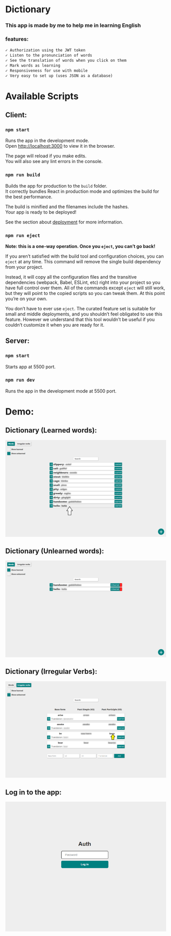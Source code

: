# Dictionary
### This app is made by me to help me in learning English
### features:
    ✓ Authorization using the JWT token
    ✓ Listen to the pronunciation of words
    ✓ See the translation of words when you click on them
    ✓ Mark words as learning
    ✓ Responsiveness for use with mobile
    ✓ Very easy to set up (uses JSON as a database)

# Available Scripts

## **Client:**

### **`npm start`**

Runs the app in the development mode.\
Open [http://localhost:3000](http://localhost:3000) to view it in the browser.

The page will reload if you make edits.\
You will also see any lint errors in the console.

### **`npm run build`**

Builds the app for production to the `build` folder.\
It correctly bundles React in production mode and optimizes the build for the best performance.

The build is minified and the filenames include the hashes.\
Your app is ready to be deployed!

See the section about [deployment](https://facebook.github.io/create-react-app/docs/deployment) for more information.

### **`npm run eject`**

**Note: this is a one-way operation. Once you `eject`, you can’t go back!**

If you aren’t satisfied with the build tool and configuration choices, you can `eject` at any time. This command will remove the single build dependency from your project.

Instead, it will copy all the configuration files and the transitive dependencies (webpack, Babel, ESLint, etc) right into your project so you have full control over them. All of the commands except `eject` will still work, but they will point to the copied scripts so you can tweak them. At this point you’re on your own.

You don’t have to ever use `eject`. The curated feature set is suitable for small and middle deployments, and you shouldn’t feel obligated to use this feature. However we understand that this tool wouldn’t be useful if you couldn’t customize it when you are ready for it.

## **Server:**

### **`npm start`**
Starts app at 5500 port.

### **`npm run dev`**
Runs the app in the development mode at 5500 port.

# Demo:

## Dictionary (Learned words):
![Words page](./img/words.png)

## Dictionary (Unlearned words):
![Unlearned words page](./img/learnedWords.png)

## Dictionary (Irregular Verbs):
![Irregular Verbs page](./img/verbs.png)

## Log in to the app:
![Auth page](./img/auth.png)